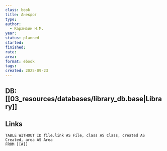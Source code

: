 ```yaml
---
class: book
title: Анекдот
type:
author:
  - Карамзин Н.М.
year:
status: planned
started:
finished:
rate:
area:
format: ebook
tags:
created: 2025-09-23
---
```

## DB: [[03_resources/databases/library_db.base|Library]]

## Links

```dataview
TABLE WITHOUT ID file.link AS File, class AS Class, created AS Created, area AS Area
FROM [[#]]
````